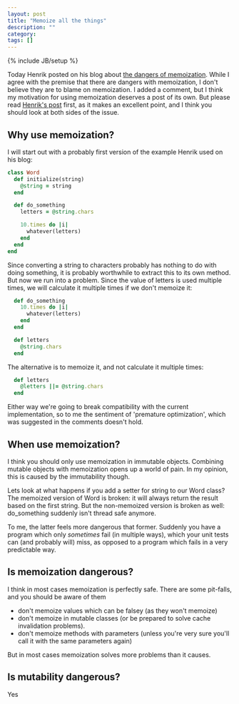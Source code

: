 ```yaml
---
layout: post
title: "Memoize all the things"
description: ""
category:
tags: []
---
```

{% include JB/setup %}

Today Henrik posted on his blog about [the dangers of memoization](http://thepugautomatic.com/2013/08/memoization-is-a-liability/). While I agree with the premise that there are dangers with memoization, I don't believe they are to blame on memoization. I added a comment, but I think my motivation for using memoization deserves a post of its own. But please read [Henrik's post](http://thepugautomatic.com/2013/08/memoization-is-a-liability/) first, as it makes an excellent point, and I think you should look at both sides of the issue.

## Why use memoization?

I will start out with a probably first version of the example Henrik used on his blog:

``` ruby
class Word
  def initialize(string)
    @string = string
  end

  def do_something
    letters = @string.chars

    10.times do |i|
      whatever(letters)
    end
  end
end
```

Since converting a string to characters probably has nothing to do with doing something, it is probably worthwhile to extract this to its own method. But now we run into a problem. Since the value of letters is used multiple times, we will calculate it multiple times if we don't memoize it:

``` ruby
  def do_something
    10.times do |i|
      whatever(letters)
    end
  end

  def letters
    @string.chars
  end
```

The alternative is to memoize it, and not calculate it multiple times:

``` ruby
  def letters
    @letters ||= @string.chars
  end
```

Either way we're going to break compatibility with the current implementation, so to me the sentiment of 'premature optimization', which was suggested in the comments doesn't hold.

## When use memoization?

I think you should only use memoization in immutable objects. Combining mutable objects with memoization opens up a world of pain. In my opinion, this is caused by the immutability though.

Lets look at what happens if you add a setter for string to our Word class? The memoized version of Word is broken: it will always return the result based on the first string. But the non-memoized version is broken as well: do_something suddenly isn't thread safe anymore.

To me, the latter feels more dangerous that former. Suddenly you have a program which only *sometimes* fail (in multiple ways), which your unit tests can (and probably will) miss, as opposed to a program which fails in a very predictable way.

## Is memoization dangerous?

I think in most cases memoization is perfectly safe. There are some pit-falls, and you should be aware of them

 * don't memoize values which can be falsey (as they won't memoize)
 * don't memoize in mutable classes (or be prepared to solve cache invalidation problems).
 * don't memoize methods with parameters (unless you're very sure you'll call it with the same parameters again)

But in most cases memoization solves more problems than it causes.

## Is mutability dangerous?

Yes
